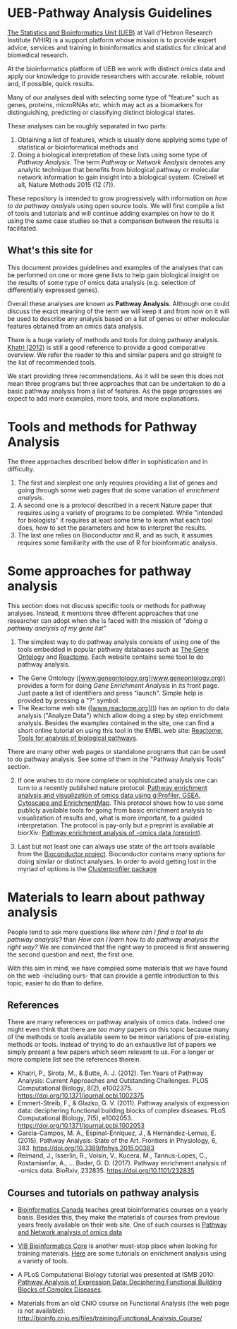 # UEB-Pathway Analysis Guidelines 

[The Statistics and Bioinformatics Unit (UEB)](ueb.vhir.org)  at Vall d'Hebron Research Institute (VHIR) is a support platform whose mission is to provide expert advice, services and training in bioinformatics and statistics for clinical and biomedical research.

At the bioinformatics platform of UEB we work with distinct omics data and apply our knowledge to provide researchers with accurate. reliable, robust and, if possible, quick results.

Many of our analyses deal with selecting some type of "feature" such as genes, proteins, microRNAs etc. which may act as a biomarkers for distinguishing, predicting or classifying distinct biological states. 

These analyses can be roughly separated in two parts: 
1. Obtaining a list of features, which is usually done applying some type of statistical or bioinformatical methods and 
2. Doing a biological interpretation of these lists using some type of *Pathway Analysis*. 
The  term *Pathway* or *Network Analysis* denotes any analytic technique that benefits from biological pathway or molecular network information to gain insight into a biological system. (Creixell et alt, Nature Methods 2015 (12 (7)). 

These repository is intended to grow progressively with information on *how to do pathway analysis* using open source tools.
We will first compile a list of tools and tutorials and will continue adding examples on how to do it using the same case studies so that a comparison between the results is facilitated.

## What's this site for

This document provides guidelines and examples of the analyses that can be performed on one or more gene lists to help gain biological insight on the results of some type of omics data analysis (e.g. selection of differentially expressed genes). 

Overall these analyses are known as **Pathway Analysis**. Although one could discuss the exact meaning of the term we will keep it and from now on it will be used to describe any analysis based on a list of genes or other molecular features obtained from an omics data analysis.

There is a huge variety of methods and tools for doing pathway analysis. [Khatri (2012)](https://journals.plos.org/ploscompbiol/article?id=10.1371/journal.pcbi.1002375) is still a good reference to provide a good comparative overview. We refer the reader to this and similar papers and go straight to the list of recommended tools.

We start providing three recommendations. As it will be seen this does not mean three programs but three approaches that can be undertaken to do a basic pathway analysis from a list of features. As the page progresses we expect to add more examples, more tools, and more explanations.

# Tools and methods for Pathway Analysis

The three approaches described below differ in sophistication and in difficulty. 
1. The first and simplest one only requires providing a list of genes and going through some web pages that do some variation of *enrichment analysis*. 
2. A second one is a protocol described in a recent Nature paper that requires using a variety of programs to be completed. While "intended for biologists" it requires at least some time to learn what each tool does, how to set the parameters and how to interpret the results.
3. The last one relies on Bioconductor and R, and as such, it assumes requires some familiarity with the use of R for bioinformatic analysis.

# Some approaches for pathway analysis 

This section does not discuss specific tools or methods for pathway analyses. Instead, it mentions three different approaches that one researcher can adopt when she is faced with the mission of *"doing a pathway analysis of my gene list"*

1. The simplest way to do pathway analysis consists of using one of the tools embedded in popular pathway databases such as [The Gene Ontology](www.geneontology.org) and [Reactome](www.reactome.org). Each website contains some tool to do pathway analysis.
  - The Gene Ontology ([www.geneontology.org](www.geneontology.org)) provides a form for doing *Gene Enrichment Analysis* in its front page. Just paste a list of identifiers and press "launch". Simple help is provided by pressing a "?" symbol.
  - The Reactome web site ([www.reactome.org]()) has an option to do data analysis ("Analyze Data") which allow doing a step by step enrichment analysis. Besides the examples contained in the site, one can find a short online tutorial on using this tool in the EMBL web site: [Reactome: Tools for analysis of biological pathways](https://www.ebi.ac.uk/training/online/course/reactome-tools-analysis-biological-pathways).

There are many other web pages or standalone programs that can be used to do pathway analysis. See some of them in the "Pathway Analysis Tools" section.

2. If one wishes to do more complete or sophisticated analysis one can turn to a recently published nature protocol: [Pathway enrichment analysis and visualization of omics data using g:Profiler, GSEA, Cytoscape and EnrichmentMap](https://www.nature.com/articles/s41596-018-0103-9). This protocol shows how to use some publicly available tools for going from basic enrichment analysis to visualization of results and, what is more important, to a guided interpretation. The protocol is pay-only but a preprint is available at biorXiv: [Pathway enrichment analysis of -omics data (preprint)](https://www.biorxiv.org/content/biorxiv/early/2017/12/12/232835.full.pdf).

3. Last but not least one can always use state of the art tools available from the [Bioconductor project](http://bioconductor.org). Bioconductor contains many options for doing similar or distinct analyses. In order to avoid getting lost in the myriad of options is the [Clusterprofiler package](https://www.bioconductor.org/packages/release/bioc/vignettes/clusterProfiler/inst/doc/clusterProfiler.html)

# Materials to learn about pathway analysis

People tend to ask more questions like *where can I find a tool to do pathway analysis?* than  *How can I learn how to do pathway analysis the right way?* 
We are convinced that the right way to proceed is first answering the second question and next, the first one.

With this aim in mind, we have compiled some materials that we have found on the web -including ours- that can provide a gentle introduction to this topic, easier to do than to define.

## References

There are many references on pathway analysis of omics data. Indeed one might even think that there are *too many* papers on this topic because many of the methods or tools available seem to be minor variations of pre-existing methods or tools. 
Instead of trying to do an exhaustive list of papers we simply present a few papers which seem relevant to us. For a longer or more complete list see the references therein.

* Khatri, P., Sirota, M., & Butte, A. J. (2012). Ten Years of Pathway Analysis: Current Approaches and Outstanding Challenges. PLOS Computational Biology, 8(2), e1002375. https://doi.org/10.1371/journal.pcbi.1002375
* Emmert-Streib, F., & Glazko, G. V. (2011). Pathway analysis of expression data: deciphering functional building blocks of complex diseases. PLoS Computational Biology, 7(5), e1002053. https://doi.org/10.1371/journal.pcbi.1002053
* García-Campos, M. A., Espinal-Enríquez, J., & Hernández-Lemus, E. (2015). Pathway Analysis: State of the Art. Frontiers in Physiology, 6, 383. https://doi.org/10.3389/fphys.2015.00383
* Reimand, J., Isserlin, R., Voisin, V., Kucera, M., Tannus-Lopes, C., Rostamianfar, A., … Bader, G. D. (2017). Pathway enrichment analysis of -omics data. BioRxiv, 232835. https://doi.org/10.1101/232835

## Courses and tutorials on pathway analysis
* [Bioinformatics Canada](www.bioinformatics.ca) teaches great bioinformatics courses on a yearly basis. Besides this, they make the materials of courses from previous years freely available on their web site. One of such courses is [Pathway and Network analysis of omics data]( https://bioinformatics.ca/workshops/pathway-and-network-analysis-of-omics-data/)  
* [VIB Bioinformatics Core](https://www.bits.vib.be/) is another must-stop place when looking for training materials. [Here](https://wiki.bits.vib.be/index.php/Functional_annotation_and_enrichment_analysis) are some tutorials on enrichment analysis using a variety of tools.
* A PLoS Computational Biology tutorial was presented at ISMB 2010: [Pathway Analysis of Expression Data: Deciphering Functional Building Blocks of Complex Diseases](https://www.ncbi.nlm.nih.gov/pmc/articles/PMC3102754/).

* Materials from an old CNIO course on Functional Analysis (the web page is not available): http://bioinfo.cnio.es/files/training/Functional_Analysis_Course/ 
